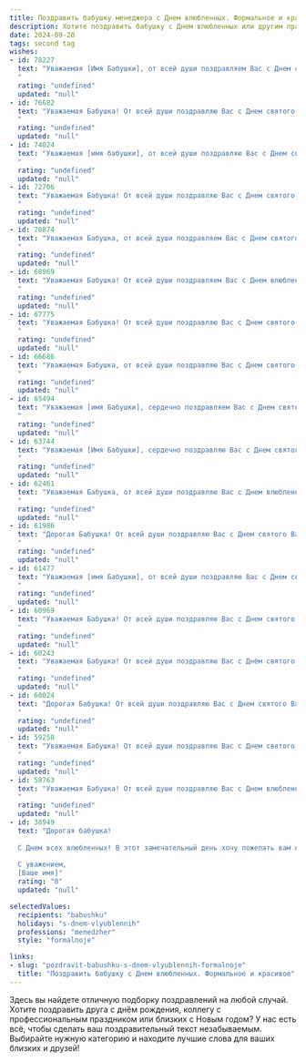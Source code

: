 ```yaml
---
title: Поздравить бабушку менеджера с Днем влюбленных. Формальное и красивое
description: Хотите поздравить бабушку с Днем влюбленных или другим праздником? Наш ИИ создаст незабываемое поздравление, а вы обязательно выделитесь среди других.  
date: 2024-09-20
tags: second tag
wishes:
- id: 78227
  text: "Уважаемая [Имя Бабушки], от всей души поздравляем Вас с Днем святого Валентина! Пусть этот день принесет Вам много любви, тепла и душевного равновесия. Желаем Вам крепкого здоровья, благополучия и добрых новостей. Пусть Ваши дни будут полны заботой и радостью, а сердце всегда остаётся юным и полным любви!
  "
  rating: "undefined"
  updated: "null"
- id: 76682
  text: "Уважаемая Бабушка! От всей души поздравляю Вас с Днем святого Валентина! Желаю Вам любви, заботы, тепла и радости в этот день. Пусть Ваша жизнь будет наполнена счастьем и душевным спокойствием.
  "
  rating: "undefined"
  updated: "null"
- id: 74024
  text: "Уважаемая [имя бабушки], от всей души поздравляю Вас с Днем святого Валентина! Желаю Вам крепкого здоровья, семейного благополучия и много радости в Вашей жизни. Пусть любовь и забота окружают Вас всегда.
  "
  rating: "undefined"
  updated: "null"
- id: 72706
  text: "Уважаемая Бабушка! От всей души поздравляю Вас с Днем святого Валентина! Пусть этот день подарит Вам море любви, нежности и радостных моментов. Желаю Вам крепкого здоровья, благополучия и много-много счастья!
  "
  rating: "undefined"
  updated: "null"
- id: 70874
  text: "Уважаемая Бабушка, от всей души поздравляем Вас с Днем святого Валентина! Желаем Вам любви, тепла и радости в этот прекрасный день. Пусть Ваша жизнь будет наполнена заботой, вниманием и душевным спокойствием. С праздником!
  "
  rating: "undefined"
  updated: "null"
- id: 68969
  text: "Уважаемая Бабушка! От всей души поздравляем Вас с Днем влюбленных! Желаем Вам душевного тепла, любви и заботы в этот прекрасный день! Пусть праздничная атмосфера праздника  наполнит Вас радостью и счастьем!
  "
  rating: "undefined"
  updated: "null"
- id: 67775
  text: "Уважаемая Бабушка! От всей души поздравляю Вас с Днем святого Валентина! Желаю Вам океан любви, тепла и внимания от близких людей! Пусть этот день станет для Вас настоящим праздником, наполненным радостью и нежностью. Крепкого здоровья, благополучия и всех благ!
  "
  rating: "undefined"
  updated: "null"
- id: 66686
  text: "Уважаемая Бабушка, от всей души поздравляю Вас с Днем святого Валентина! Желаю Вам  радости, любви и тепла в этот прекрасный день. Пусть  Ваше сердце  будет  заполнено  счастьем   и  нежностью,  а  жизнь  будет  наполнена   яркими  и  радостными   моментами.
  "
  rating: "undefined"
  updated: "null"
- id: 65494
  text: "Уважаемая [имя Бабушки], сердечно поздравляем Вас с Днем святого Валентина! Желаем Вам  яркой  и  полной  любви  жизни,  окруженной  заботой  и  вниманием  близких. Пусть  Ваше  сердце  всегда  будет  наполнено  радостью  и  теплом. С праздником!
  "
  rating: "undefined"
  updated: "null"
- id: 63744
  text: "Уважаемая [Имя Бабушки], сердечно поздравляю Вас с Днем святого Валентина! Желаю Вам крепкого здоровья, душевного тепла и множества прекрасных моментов в кругу семьи. Пусть Ваша жизнь будет наполнена любовью, заботой и радостью!
  "
  rating: "undefined"
  updated: "null"
- id: 62461
  text: "Уважаемая Бабушка, от всей души поздравляю Вас с Днем влюбленных! Пусть эта прекрасная традиция наполнит Вашу жизнь теплом, заботой и любовью близких людей. Желаю Вам крепкого здоровья, безграничного счастья и благополучия!
  "
  rating: "undefined"
  updated: "null"
- id: 61986
  text: "Дорогая Бабушка! От всей души поздравляю Вас с Днем святого Валентина! Желаю Вам крепкого здоровья, душевного тепла и много радостных мгновений в кругу любящих Вас людей. Пусть этот день подарит Вам яркие эмоции и ощущение настоящей любви!
  "
  rating: "undefined"
  updated: "null"
- id: 61477
  text: "Уважаемая [имя Бабушки], от всей души поздравляю Вас с Днем святого Валентина! Желаю Вам любви, тепла  в сердце и море радостных моментов! Пусть  Ваша жизнь будет наполнена заботой и  вниманием близких людей.
  "
  rating: "undefined"
  updated: "null"
- id: 60969
  text: "Уважаемая Бабушка! От всей души поздравляю Вас с Днем святого Валентина! Желаю Вам океан любви, тепла и душевного спокойствия. Пусть этот день подарит Вам множество приятных моментов и радостных улыбок.
  "
  rating: "undefined"
  updated: "null"
- id: 60243
  text: "Уважаемая Бабушка! От всей души поздравляю Вас с Днём святого Валентина! Пусть этот день наполнится любовью, теплом и приятными сюрпризами. Желаю Вам крепкого здоровья, благополучия и неиссякаемой энергии. Пусть Ваша жизнь будет яркой и насыщенной, как и Ваша работа в сфере менеджмента.
  "
  rating: "undefined"
  updated: "null"
- id: 60024
  text: "Дорогая Бабушка! От всей души поздравляю Вас с Днем святого Валентина! Желаю Вам много тепла, любви и нежности в этот чудесный день. Пусть Ваша жизнь будет наполнена радостью и счастьем!
  "
  rating: "undefined"
  updated: "null"
- id: 59258
  text: "Уважаемая Бабушка! От всей души поздравляю Вас с Днем святого Валентина! Желаю Вам любви, тепла, семейного уюта и  радости  в этот день. Пусть Ваше сердце всегда будет полным нежности и заботы.
  "
  rating: "undefined"
  updated: "null"
- id: 58763
  text: "Уважаемая Бабушка! От всей души поздравляю Вас с Днем влюбленных! Желаю Вам тепла, любви и радости в этот светлый праздник. Пусть Ваша жизнь всегда будет наполнена заботой и вниманием близких, а работа менеджера приносит Вам только удовлетворение и приятные моменты.
  "
  rating: "undefined"
  updated: "null"
- id: 38949
  text: "Дорогая бабушка!
  
  С Днем всех влюбленных! В этот замечательный день хочу пожелать вам любви, тепла и заботы, которые вы щедро дарите окружающим. Ваш мудрый взгляд на жизнь и умение быть рядом в любое время служат для меня настоящим примером. Пусть каждый ваш день будет наполнен радостью и счастьем, а близкие дарят вам только самые нежные чувства.
  
  С уважением,
  [Ваше имя]"
  rating: "0"
  updated: "null"

selectedValues:
  recipients: "babushku"
  holidays: "s-dnem-vlyublennih"
  professions: "menedzher"
  style: "formalnoje"

links:
- slug: "pozdravit-babushku-s-dnem-vlyublennih-formalnoje"
  title: "Поздравить бабушку с Днем влюбленных. Формальное и красивое"
---
```


Здесь вы найдете отличную подборку поздравлений на любой случай. 
Хотите поздравить друга с днём рождения, коллегу с профессиональным праздником или близких с Новым годом? У нас есть всё, чтобы сделать ваш поздравительный текст незабываемым. Выбирайте нужную категорию и находите лучшие слова для ваших близких и друзей!
